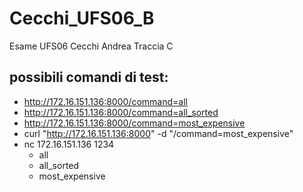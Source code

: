 # Cecchi_UFS06_B
Esame UFS06 Cecchi Andrea Traccia C

## possibili comandi di test:

- http://172.16.151.136:8000/command=all
- http://172.16.151.136:8000/command=all_sorted
- http://172.16.151.136:8000/command=most_expensive
- curl "http://172.16.151.136:8000" -d "/command=most_expensive"
- nc 172.16.151.136 1234
  - all
  - all_sorted
  - most_expensive
